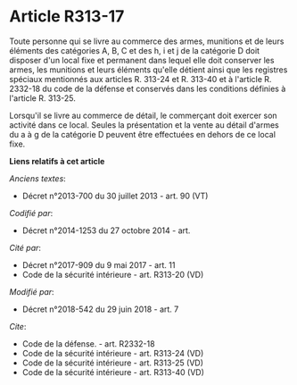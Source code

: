 # Article R313-17

Toute personne qui se livre au commerce des armes, munitions et de leurs éléments des catégories A, B, C et des h, i et j de
la catégorie D doit disposer d'un local fixe et permanent dans lequel elle doit conserver les armes, les munitions et leurs
éléments qu'elle détient ainsi que les registres spéciaux mentionnés aux articles R. 313-24 et R. 313-40 et à l'article R.
2332-18 du code de la défense et conservés dans les conditions définies à l'article R. 313-25.

Lorsqu'il se livre au commerce de détail, le commerçant doit exercer son activité dans ce local. Seules la présentation et la
vente au détail d'armes du a à g de la catégorie D peuvent être effectuées en dehors de ce local fixe.

**Liens relatifs à cet article**

_Anciens textes_:

  - Décret n°2013-700 du 30 juillet 2013 - art. 90 (VT)

_Codifié par_:

  - Décret n°2014-1253 du 27 octobre 2014 - art.

_Cité par_:

  - Décret n°2017-909 du 9 mai 2017 - art. 11
  - Code de la sécurité intérieure - art. R313-20 (VD)

_Modifié par_:

  - Décret n°2018-542 du 29 juin 2018 - art. 7

_Cite_:

  - Code de la défense. - art. R2332-18
  - Code de la sécurité intérieure - art. R313-24 (VD)
  - Code de la sécurité intérieure - art. R313-25 (VD)
  - Code de la sécurité intérieure - art. R313-40 (VD)
